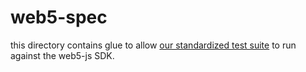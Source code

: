 # web5-spec

this directory contains glue to allow [our standardized test suite](https://github.com/TBD54566975/sdk-development) to run against the web5-js SDK.
